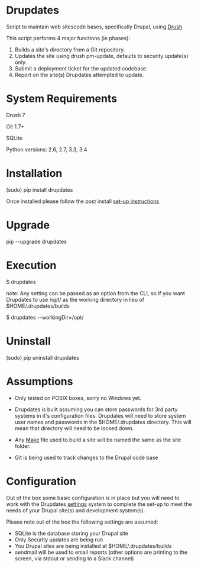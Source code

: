 Drupdates
===========
Script to maintain web sitescode bases, specifically Drupal, using [Drush](http://www.drush.org)

This script performs 4 major functions (ie phases):

1. Builds a site's directory from a Git repository.
2. Updates the site using drush pm-update, defaults to security update(s) only.
3. Submit a deployment ticket for the updated codebase.
4. Report on the site(s) Drupdates attempted to update.


System Requirements
============
Drush 7

Git 1.7+

SQLite

Python versions: 2.6, 2.7, 3.3, 3.4

Installation
============
(sudo) pip install drupdates

Once installed please follow the post install [set-up instructions](setup.md)

Upgrade
============

pip --upgrade drupdates

Execution
============

$ drupdates

note: Any setting can be passed as an option from the CLI, so if you want
Drupdates to use /opt/ as the working directory in lieu of $HOME/.drupdates/builds

$ drupdates --workingDir=/opt/

Uninstall
============

(sudo) pip uninstall drupdates

Assumptions
===========

- Only tested on POSIX boxes, sorry no Windows yet.

- Drupdates is built assuming you can store passwords for 3rd party systems in
it's configuration files.  Drupdates will need to store system user names
and passwords in the $HOME/.drupdates directory.  This will mean that directory
 will need to be locked down.

- Any [Make](make.md) file used to build a site will be named the same as the site folder.

- Git is being used to track changes to the Drupal code base

Configuration
===========

Out of the box some basic configuration is in place but you will need to work
with the Drupdates [settings](settings.md) system to complete the set-up
to meet the needs of your Drupal site(s) and development system(s).

Please note out of the box the following settings are assumed:
- SQLite is the database storing your Drupal site
- Only Security updates are being run
- You Drupal sites are being installed at $HOME/.drupdates/builds
- sendmail will be used to email reports (other options are printing to the screen,
via stdout or sending to a Slack channel)
